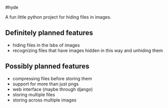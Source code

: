 #hyde

A fun little python project for hiding files in images.

## Definitely planned features
* hiding files in the lsbs of images
* recognizing files that have images hidden in this way and unhiding them

## Possibly planned features
* compressing files before storing them
* support for more than just pngs
* web interface (maybe through django)
* storing multiple files
* storing across multiple images
